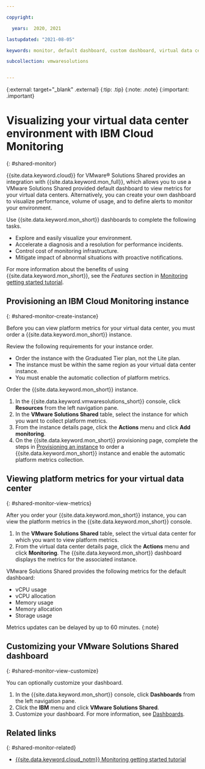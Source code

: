 ```yaml
---

copyright:

  years:  2020, 2021

lastupdated: "2021-08-05"

keywords: monitor, default dashboard, custom dashboard, virtual data center, platform metrics, monitoring

subcollection: vmwaresolutions


---
```


{:external: target="_blank" .external}
{:tip: .tip}
{:note: .note}
{:important: .important}

# Visualizing your virtual data center environment with IBM Cloud Monitoring
{: #shared-monitor}

{{site.data.keyword.cloud}} for VMware® Solutions Shared provides an integration with {{site.data.keyword.mon_full}}, which allows you to use a VMware Solutions Shared provided default dashboard to view metrics for your virtual data centers. Alternatively, you can create your own dashboard to visualize performance, volume of usage, and to define alerts to monitor your environment.

Use {{site.data.keyword.mon_short}} dashboards to complete the following tasks.

* Explore and easily visualize your environment.
* Accelerate a diagnosis and a resolution for performance incidents.
* Control cost of monitoring infrastructure.
* Mitigate impact of abnormal situations with proactive notifications.

For more information about the benefits of using {{site.data.keyword.mon_short}}, see the *Features* section in [Monitoring getting started tutorial](/docs/monitoring?topic=monitoring-getting-started#getting-started-features).

## Provisioning an IBM Cloud Monitoring instance
{: #shared-monitor-create-instance}

Before you can view platform metrics for your virtual data center, you must order a {{site.data.keyword.mon_short}} instance.

Review the following requirements for your instance order.

* Order the instance with the Graduated Tier plan, not the Lite plan.
* The instance must be within the same region as your virtual data center instance.
* You must enable the automatic collection of platform metrics.

Order the {{site.data.keyword.mon_short}} instance.

1. In the {{site.data.keyword.vmwaresolutions_short}} console, click **Resources** from the left navigation pane.
2. In the **VMware Solutions Shared** table, select the instance for which you want to collect platform metrics.
3. From the instance details page, click the **Actions** menu and click **Add monitoring**.
4. On the {{site.data.keyword.mon_short}} provisioning page, complete the steps in [Provisioning an instance](/docs/monitoring?topic=monitoring-provision) to order a {{site.data.keyword.mon_short}} instance and enable the automatic platform metrics collection.

## Viewing platform metrics for your virtual data center
{: #shared-monitor-view-metrics}

After you order your {{site.data.keyword.mon_short}} instance, you can view the platform metrics in the {{site.data.keyword.mon_short}} console.

1. In the **VMware Solutions Shared** table, select the virtual data center for which you want to view platform metrics.
2. From the virtual data center details page, click the **Actions** menu and click **Monitoring**. The {{site.data.keyword.mon_short}} dashboard displays the metrics for the associated instance.

VMware Solutions Shared provides the following metrics for the default dashboard:

* vCPU usage
* vCPU allocation
* Memory usage
* Memory allocation
* Storage usage

Metrics updates can be delayed by up to 60 minutes.
{:note}

## Customizing your VMware Solutions Shared dashboard
{: #shared-monitor-view-customize}

You can optionally customize your dashboard.

1. In the {{site.data.keyword.mon_short}} console, click **Dashboards** from the left navigation pane.
2. Click the **IBM** menu and click **VMware Solutions Shared**.
3. Customize your dashboard. For more information, see [Dashboards](/docs/monitoring?topic=monitoring-monitoring#monitoring_dashboards).

## Related links
{: #shared-monitor-related}

* [{{site.data.keyword.cloud_notm}} Monitoring getting started tutorial](/docs/monitoring?topic=monitoring-getting-started)

